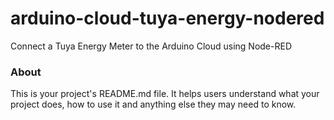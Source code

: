 arduino-cloud-tuya-energy-nodered
=================================

Connect a Tuya Energy Meter to the Arduino Cloud using Node-RED

### About

This is your project's README.md file. It helps users understand what your
project does, how to use it and anything else they may need to know.